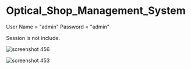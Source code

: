 # Optical_Shop_Management_System

User Name = "admin"
Password = "admin"

Session is not include.

![screenshot 456](https://user-images.githubusercontent.com/37961345/52163569-99ca4300-2705-11e9-9840-ca470a6b6f62.png)

![screenshot 453](https://user-images.githubusercontent.com/37961345/52293184-17a57d00-2998-11e9-90c3-4cf6b66a8925.png)

